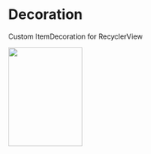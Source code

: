 # Decoration

Custom ItemDecoration for RecyclerView

<img width="150" height="200" src="img/1.gif"/>

